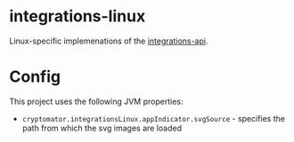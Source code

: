 # integrations-linux
Linux-specific implemenations of the [integrations-api](https://github.com/cryptomator/integrations-api).

# Config

This project uses the following JVM properties:
* `cryptomator.integrationsLinux.appIndicator.svgSource` - specifies the path from which the svg images are loaded

